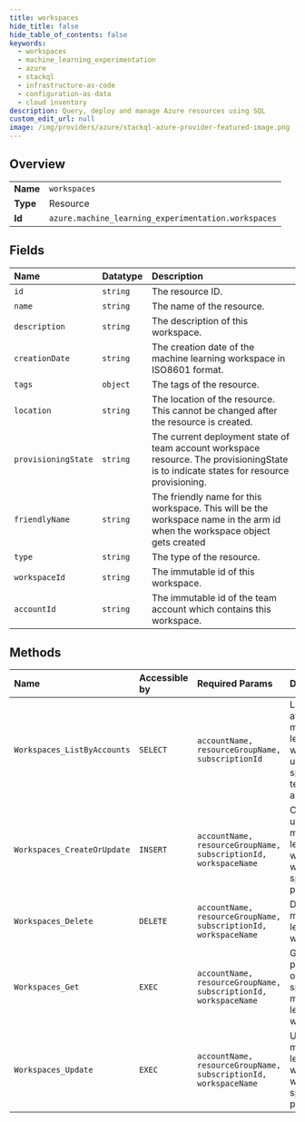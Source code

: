 ```yaml
---
title: workspaces
hide_title: false
hide_table_of_contents: false
keywords:
  - workspaces
  - machine_learning_experimentation
  - azure    
  - stackql
  - infrastructure-as-code
  - configuration-as-data
  - cloud inventory
description: Query, deploy and manage Azure resources using SQL
custom_edit_url: null
image: /img/providers/azure/stackql-azure-provider-featured-image.png
---
```

  
    

## Overview
<table><tbody>
<tr><td><b>Name</b></td><td><code>workspaces</code></td></tr>
<tr><td><b>Type</b></td><td>Resource</td></tr>
<tr><td><b>Id</b></td><td><code>azure.machine_learning_experimentation.workspaces</code></td></tr>
</tbody></table>

## Fields
| Name | Datatype | Description |
|:-----|:---------|:------------|
| `id` | `string` | The resource ID. |
| `name` | `string` | The name of the resource. |
| `description` | `string` | The description of this workspace. |
| `creationDate` | `string` | The creation date of the machine learning workspace in ISO8601 format. |
| `tags` | `object` | The tags of the resource. |
| `location` | `string` | The location of the resource. This cannot be changed after the resource is created. |
| `provisioningState` | `string` | The current deployment state of team account workspace resource. The provisioningState is to indicate states for resource provisioning. |
| `friendlyName` | `string` | The friendly name for this workspace. This will be the workspace name in the arm id when the workspace object gets created |
| `type` | `string` | The type of the resource. |
| `workspaceId` | `string` | The immutable id of this workspace. |
| `accountId` | `string` | The immutable id of the team account which contains this workspace. |
## Methods
| Name | Accessible by | Required Params | Description |
|:-----|:--------------|:----------------|:------------|
| `Workspaces_ListByAccounts` | `SELECT` | `accountName, resourceGroupName, subscriptionId` | Lists all the available machine learning workspaces under the specified team account. |
| `Workspaces_CreateOrUpdate` | `INSERT` | `accountName, resourceGroupName, subscriptionId, workspaceName` | Creates or updates a machine learning workspace with the specified parameters. |
| `Workspaces_Delete` | `DELETE` | `accountName, resourceGroupName, subscriptionId, workspaceName` | Deletes a machine learning workspace. |
| `Workspaces_Get` | `EXEC` | `accountName, resourceGroupName, subscriptionId, workspaceName` | Gets the properties of the specified machine learning workspace. |
| `Workspaces_Update` | `EXEC` | `accountName, resourceGroupName, subscriptionId, workspaceName` | Updates a machine learning workspace with the specified parameters. |
